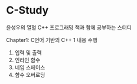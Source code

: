 # C-Study
윤성우의 열혈 C++ 프로그래밍 책과 함께 공부하는 스터디

Chapter1: C언어 기반의 C++ 1 내용 수행

1. 입력 및 출력
2. 인라인 함수
3. 네임 스페이스
4. 함수 오버로딩

